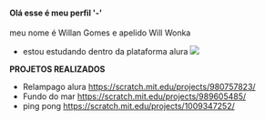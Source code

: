 #### Olá esse é meu perfil '-'

meu nome é Willan Gomes e apelido Will Wonka 

- estou estudando dentro da plataforma alura
  ![](https://media1.tenor.com/m/swX2Q00rMwsAAAAC/alados5-hollow-knight.gif)


**PROJETOS REALIZADOS**
- Relampago alura https://scratch.mit.edu/projects/980757823/
- Fundo do mar https://scratch.mit.edu/projects/989605485/
- ping pong https://scratch.mit.edu/projects/1009347252/

